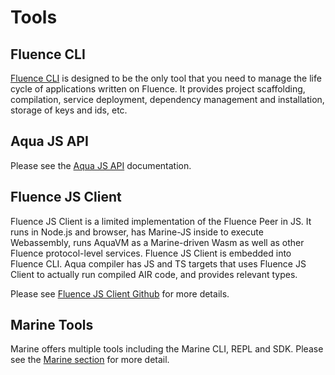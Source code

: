 # Tools

## Fluence CLI

[Fluence CLI](fluence-cli.md) is designed to be the only tool that you need to manage the life cycle of applications written on Fluence. It provides project scaffolding, compilation, service deployment, dependency management and installation, storage of keys and ids, etc.

## Aqua JS API

Please see the [Aqua JS API](../aqua-book/aqua-js-api.md) documentation.

## Fluence JS Client

Fluence JS Client is a limited implementation of the Fluence Peer in JS.
It runs in Node.js and browser, has Marine-JS inside to execute Webassembly, runs AquaVM as a Marine-driven Wasm as well as other Fluence protocol-level services.
Fluence JS Client is embedded into Fluence CLI.
Aqua compiler has JS and TS targets that uses Fluence JS Client to actually run compiled AIR code, and provides relevant types.

Please see [Fluence JS Client Github](https://github.com/fluencelabs/js-client) for more details.

## Marine Tools

Marine offers multiple tools including the Marine CLI, REPL and SDK. Please see the [Marine section](./aquamarine/marine/marine.md) for more detail.
